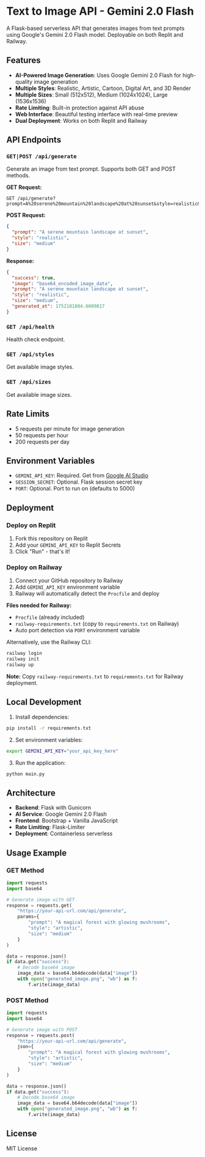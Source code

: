# Text to Image API - Gemini 2.0 Flash

A Flask-based serverless API that generates images from text prompts using Google's Gemini 2.0 Flash model. Deployable on both Replit and Railway.

## Features

- **AI-Powered Image Generation**: Uses Google Gemini 2.0 Flash for high-quality image generation
- **Multiple Styles**: Realistic, Artistic, Cartoon, Digital Art, and 3D Render
- **Multiple Sizes**: Small (512x512), Medium (1024x1024), Large (1536x1536)
- **Rate Limiting**: Built-in protection against API abuse
- **Web Interface**: Beautiful testing interface with real-time preview
- **Dual Deployment**: Works on both Replit and Railway

## API Endpoints

### `GET|POST /api/generate`
Generate an image from text prompt. Supports both GET and POST methods.

**GET Request:**
```
GET /api/generate?prompt=A%20serene%20mountain%20landscape%20at%20sunset&style=realistic&size=medium
```

**POST Request:**
```json
{
  "prompt": "A serene mountain landscape at sunset",
  "style": "realistic",
  "size": "medium"
}
```

**Response:**
```json
{
  "success": true,
  "image": "base64_encoded_image_data",
  "prompt": "A serene mountain landscape at sunset",
  "style": "realistic",
  "size": "medium",
  "generated_at": 1752181804.6009817
}
```

### `GET /api/health`
Health check endpoint.

### `GET /api/styles`
Get available image styles.

### `GET /api/sizes`
Get available image sizes.

## Rate Limits

- 5 requests per minute for image generation
- 50 requests per hour
- 200 requests per day

## Environment Variables

- `GEMINI_API_KEY`: Required. Get from [Google AI Studio](https://aistudio.google.com)
- `SESSION_SECRET`: Optional. Flask session secret key
- `PORT`: Optional. Port to run on (defaults to 5000)

## Deployment

### Deploy on Replit

1. Fork this repository on Replit
2. Add your `GEMINI_API_KEY` to Replit Secrets
3. Click "Run" - that's it!

### Deploy on Railway

1. Connect your GitHub repository to Railway
2. Add `GEMINI_API_KEY` environment variable
3. Railway will automatically detect the `Procfile` and deploy

**Files needed for Railway:**
- `Procfile` (already included)
- `railway-requirements.txt` (copy to `requirements.txt` on Railway)
- Auto port detection via `PORT` environment variable

Alternatively, use the Railway CLI:
```bash
railway login
railway init
railway up
```

**Note:** Copy `railway-requirements.txt` to `requirements.txt` for Railway deployment.

## Local Development

1. Install dependencies:
```bash
pip install -r requirements.txt
```

2. Set environment variables:
```bash
export GEMINI_API_KEY="your_api_key_here"
```

3. Run the application:
```bash
python main.py
```

## Architecture

- **Backend**: Flask with Gunicorn
- **AI Service**: Google Gemini 2.0 Flash
- **Frontend**: Bootstrap + Vanilla JavaScript
- **Rate Limiting**: Flask-Limiter
- **Deployment**: Containerless serverless

## Usage Example

### GET Method
```python
import requests
import base64

# Generate image with GET
response = requests.get(
    "https://your-api-url.com/api/generate",
    params={
        "prompt": "A magical forest with glowing mushrooms",
        "style": "artistic",
        "size": "medium"
    }
)

data = response.json()
if data.get("success"):
    # Decode base64 image
    image_data = base64.b64decode(data["image"])
    with open("generated_image.png", "wb") as f:
        f.write(image_data)
```

### POST Method
```python
import requests
import base64

# Generate image with POST
response = requests.post(
    "https://your-api-url.com/api/generate",
    json={
        "prompt": "A magical forest with glowing mushrooms",
        "style": "artistic",
        "size": "medium"
    }
)

data = response.json()
if data.get("success"):
    # Decode base64 image
    image_data = base64.b64decode(data["image"])
    with open("generated_image.png", "wb") as f:
        f.write(image_data)
```

## License

MIT License